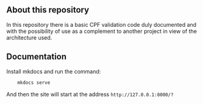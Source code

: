 ## About this repository

In this repository there is a basic CPF validation code duly documented and with the possibility of use as a complement to another project in view of the architecture used.

## Documentation
Install mkdocs and run the command:

```sh
    mkdocs serve
```

And then the site will start at the address ```http://127.0.0.1:8000/?```